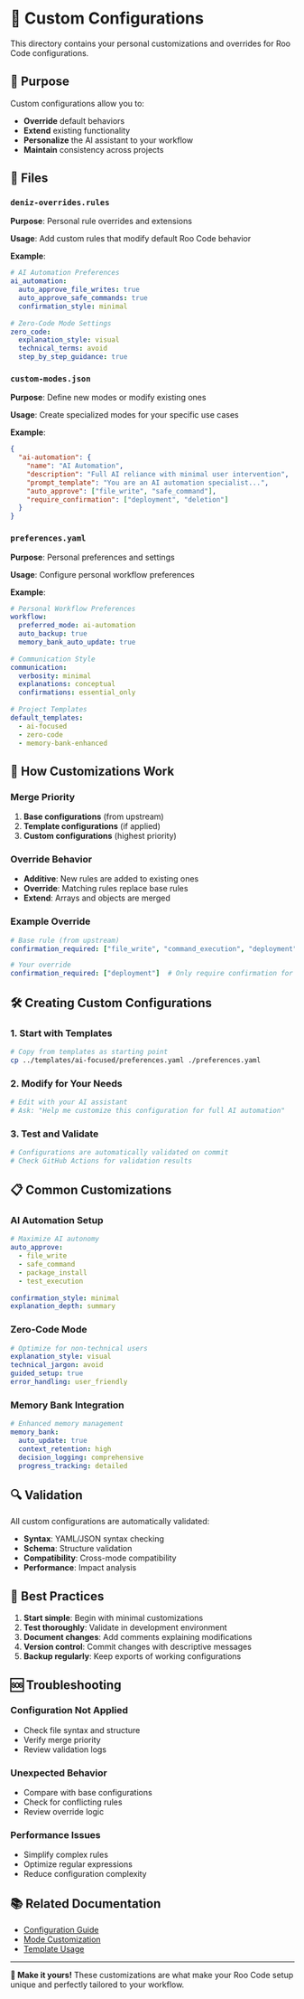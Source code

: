 # 🎨 Custom Configurations

This directory contains your personal customizations and overrides for Roo Code configurations.

## 🎯 Purpose

Custom configurations allow you to:
- **Override** default behaviors
- **Extend** existing functionality
- **Personalize** the AI assistant to your workflow
- **Maintain** consistency across projects

## 📁 Files

### `deniz-overrides.rules`
**Purpose**: Personal rule overrides and extensions

**Usage**: Add custom rules that modify default Roo Code behavior

**Example**:
```yaml
# AI Automation Preferences
ai_automation:
  auto_approve_file_writes: true
  auto_approve_safe_commands: true
  confirmation_style: minimal
  
# Zero-Code Mode Settings
zero_code:
  explanation_style: visual
  technical_terms: avoid
  step_by_step_guidance: true
```

### `custom-modes.json`
**Purpose**: Define new modes or modify existing ones

**Usage**: Create specialized modes for your specific use cases

**Example**:
```json
{
  "ai-automation": {
    "name": "AI Automation",
    "description": "Full AI reliance with minimal user intervention",
    "prompt_template": "You are an AI automation specialist...",
    "auto_approve": ["file_write", "safe_command"],
    "require_confirmation": ["deployment", "deletion"]
  }
}
```

### `preferences.yaml`
**Purpose**: Personal preferences and settings

**Usage**: Configure personal workflow preferences

**Example**:
```yaml
# Personal Workflow Preferences
workflow:
  preferred_mode: ai-automation
  auto_backup: true
  memory_bank_auto_update: true
  
# Communication Style
communication:
  verbosity: minimal
  explanations: conceptual
  confirmations: essential_only
  
# Project Templates
default_templates:
  - ai-focused
  - zero-code
  - memory-bank-enhanced
```

## 🔄 How Customizations Work

### Merge Priority
1. **Base configurations** (from upstream)
2. **Template configurations** (if applied)
3. **Custom configurations** (highest priority)

### Override Behavior
- **Additive**: New rules are added to existing ones
- **Override**: Matching rules replace base rules
- **Extend**: Arrays and objects are merged

### Example Override
```yaml
# Base rule (from upstream)
confirmation_required: ["file_write", "command_execution", "deployment"]

# Your override
confirmation_required: ["deployment"]  # Only require confirmation for deployment
```

## 🛠️ Creating Custom Configurations

### 1. Start with Templates
```bash
# Copy from templates as starting point
cp ../templates/ai-focused/preferences.yaml ./preferences.yaml
```

### 2. Modify for Your Needs
```bash
# Edit with your AI assistant
# Ask: "Help me customize this configuration for full AI automation"
```

### 3. Test and Validate
```bash
# Configurations are automatically validated on commit
# Check GitHub Actions for validation results
```

## 📋 Common Customizations

### AI Automation Setup
```yaml
# Maximize AI autonomy
auto_approve:
  - file_write
  - safe_command
  - package_install
  - test_execution
  
confirmation_style: minimal
explanation_depth: summary
```

### Zero-Code Mode
```yaml
# Optimize for non-technical users
explanation_style: visual
technical_jargon: avoid
guided_setup: true
error_handling: user_friendly
```

### Memory Bank Integration
```yaml
# Enhanced memory management
memory_bank:
  auto_update: true
  context_retention: high
  decision_logging: comprehensive
  progress_tracking: detailed
```

## 🔍 Validation

All custom configurations are automatically validated:
- **Syntax**: YAML/JSON syntax checking
- **Schema**: Structure validation
- **Compatibility**: Cross-mode compatibility
- **Performance**: Impact analysis

## 📝 Best Practices

1. **Start simple**: Begin with minimal customizations
2. **Test thoroughly**: Validate in development environment
3. **Document changes**: Add comments explaining modifications
4. **Version control**: Commit changes with descriptive messages
5. **Backup regularly**: Keep exports of working configurations

## 🆘 Troubleshooting

### Configuration Not Applied
- Check file syntax and structure
- Verify merge priority
- Review validation logs

### Unexpected Behavior
- Compare with base configurations
- Check for conflicting rules
- Review override logic

### Performance Issues
- Simplify complex rules
- Optimize regular expressions
- Reduce configuration complexity

## 📚 Related Documentation

- [Configuration Guide](../../docs/configuration-guide.md)
- [Mode Customization](../../docs/mode-customization.md)
- [Template Usage](../../docs/template-usage.md)

---

**🎨 Make it yours!** These customizations are what make your Roo Code setup unique and perfectly tailored to your workflow.
